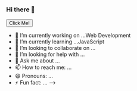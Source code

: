 ### Hi there 👋
<button type="button" onclick='document.getElementById("helo").innerHTML = "Hello  is Hezzi!"'>Click Me!</button>


- 🔭 I’m currently working on ...Web Development 
- 🌱 I’m currently learning ...JavaScript
- 👯 I’m looking to collaborate on ...
- 🤔 I’m looking for help with ...
- 💬 Ask me about ...
- 📫 How to reach me: ...
- 😄 Pronouns: ...
- ⚡ Fun fact: ...
-->
